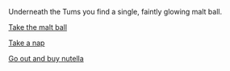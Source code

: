 Underneath the Tums you find a single, faintly glowing malt ball.

[Take the malt ball](../take-malt/take-malt.md)

[Take a nap](../take-a-nap/take-a-nap.md)

[Go out and buy nutella](../nutella/buy_nutella.md)

